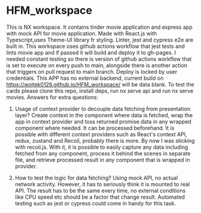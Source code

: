 # HFM_workspace
This is NX workspace.
It contains tinder movie application and express app with mock API for movie application. Made with React.js with Typescript,uses Theme-UI library fr styling. Linter, jest and cypress e2e are built in. This workspace oses github actions workflow that jest tests and lints movie app and if passed it will build and deploy it to gh-pages. I needed constant testing so there is version of github actions workflow that is set to execute on every push to main, alongside there is another action that triggers on pull request to main branch. Deploy is locked by user credentials. This APP has no external backend, current build on https://wojtek0126.github.io/HFM_workspace/ will be data blank. To test the cards please clone this repo, install deps, run nx serve api and run nx serve movies. Answers for extra questions:   
1. Usage of context provider to decouple data fetching from presentation layer? Create context in the component where data is fetched, wrap the app in context provider and toss returned promise data in any wrapped component where needed. It can be processed beforehand.
   It is possible with different context providers such as React's context API, redux, zustand and Recoil, probably there is more.
   By now I was sticking with recoil.js. With it, it is possible to easily capture any data including fetched from any component, process it behind the scenes in separate file,
   and retrieve processed result in any component that is wrapped in provider.

2. How to test the logic for data fetching? Using mock API, no actual network activity. However, it has to seriously think it is mounted to real API. The result has to be
	the same every time, no external conditions like CPU speed etc should be a factor that change result. Automated testing such as jest or cypress could come in handy for this task. 	
